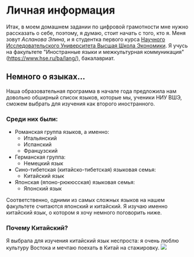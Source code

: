 # Личная информация
Итак, в моем домашнем задании по цифровой грамотности мне нужно рассказать о себе, поэтому, я думаю, стоит начать с того, кто я. 
Меня зовут *Асланова Элина*, и я студентка первого курса [Научного Исследовательского Университета Высшая Школа Экономики](https://www.hse.ru/). Я учусь на факультете "Иностранные языки и межкультурная коммуникация" (<https://www.hse.ru/ba/lang/>), бакалавриат. 
## Немного о языках...
Наша образовательная программа в начале года предложила нам довольно обширный список языков, которые мы, ученики НИУ ВШЭ, сможем выбрать для изучения как второго иностранного.
### **Среди них были:**
+ Романская группа языков, а именно:
  + Итальянский
  + Испанский
  + Французский
+ Германская группа:
  + Немецкий язык
+ Сино-тибетская (китайско-тибетская) языковая семья:
  + Китайский язык
+ Японская (японо-рюкюсская) языковая семья:
  + Японский язык

Соответственно, одними из самых сложных языков на нашем факультете считаются японский и китайский. Я изучаю именно китайский язык, о котором я хочу немного поговорить ниже.
### Почему Китайский?
Я выбрала для изучения китайский язык неспроста: я очень люблю культуру Востока и мечтаю поехать в Китай на стажировку. 
![](http://ananastour.by.benigna.neolocation.net/images/kitai-banner.jpg)

